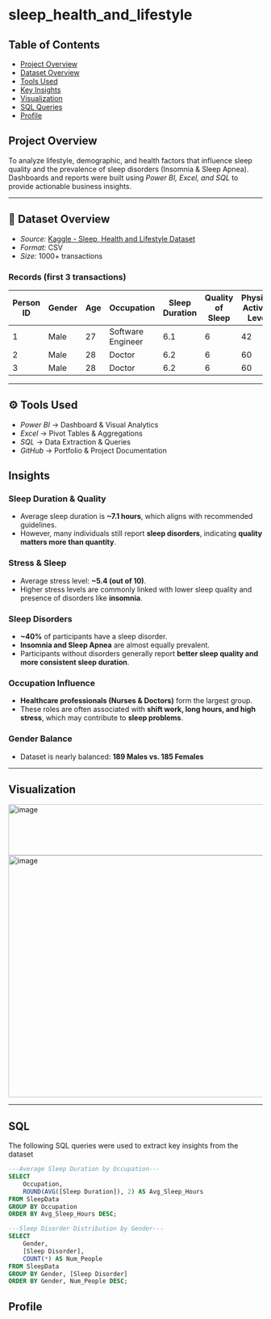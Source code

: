 # sleep_health_and_lifestyle

## Table of Contents
-  [Project Overview](#-project-overview)
- [Dataset Overview](#-dataset-overview)
- [Tools Used](#-tools-used)
- [Key Insights](#-key-insights)
- [Visualization](#-visualizations)
- [SQL Queries](#-sql-queries)
- [Profile](#--profile)

## Project Overview  
To analyze lifestyle, demographic, and health factors that influence sleep quality and the prevalence of sleep disorders (Insomnia & Sleep Apnea). 
Dashboards and reports were built using *Power BI, Excel, and SQL* to provide actionable business insights.  

---

## 📂 Dataset Overview  
- *Source:* [Kaggle - Sleep, Health and Lifestyle Dataset](https://www.kaggle.com/datasets/uom190346a/sleep-health-and-lifestyle-dataset)   
- *Format:* CSV  
- *Size:* 1000+ transactions  

### Records (first 3 transactions)
| Person ID | Gender | Age | Occupation         | Sleep Duration | Quality of Sleep | Physical Activity Level | Stress Level | BMI Category | Blood Pressure | Heart Rate | Daily Steps | Sleep Disorder |
|-----------|--------|-----|--------------------|----------------|------------------|-------------------------|--------------|--------------|----------------|------------|-------------|----------------|
| 1         | Male   | 27  | Software Engineer  | 6.1            | 6                | 42                      | 6            | Overweight   | 126/83         | 77         | 4200        | None           |
| 2         | Male   | 28  | Doctor             | 6.2            | 6                | 60                      | 8            | Normal       | 125/80         | 75         | 10000       | None           |
| 3         | Male   | 28  | Doctor             | 6.2            | 6                | 60                      | 8            | Normal       | 125/80         | 75         | 10000       | None           |

---

## ⚙ Tools Used  
- *Power BI* → Dashboard & Visual Analytics  
- *Excel* → Pivot Tables & Aggregations  
- *SQL* → Data Extraction & Queries  
- *GitHub* → Portfolio & Project Documentation

## Insights

### Sleep Duration & Quality
- Average sleep duration is **~7.1 hours**, which aligns with recommended guidelines.  
- However, many individuals still report **sleep disorders**, indicating **quality matters more than quantity**.  

### Stress & Sleep
- Average stress level: **~5.4 (out of 10)**.  
- Higher stress levels are commonly linked with lower sleep quality and presence of disorders like **insomnia**.  

### Sleep Disorders
- **~40%** of participants have a sleep disorder.  
- **Insomnia and Sleep Apnea** are almost equally prevalent.  
- Participants without disorders generally report **better sleep quality and more consistent sleep duration**.  

### Occupation Influence
- **Healthcare professionals (Nurses & Doctors)** form the largest group.  
- These roles are often associated with **shift work, long hours, and high stress**, which may contribute to **sleep problems**.  

### Gender Balance
- Dataset is nearly balanced: **189 Males vs. 185 Females**


---

## Visualization
<img width="931" height="101" alt="image" src="https://github.com/user-attachments/assets/c049963c-31dd-4203-baa7-eeff94cff4e5" />
<img width="943" height="479" alt="image" src="https://github.com/user-attachments/assets/5c38b213-e9f9-41ca-9fcb-f5410e5bf5b0" />


---

## SQL
The following SQL queries were used to extract key insights from the dataset
   
```sql
---Average Sleep Duration by Occupation---
SELECT 
    Occupation,
    ROUND(AVG([Sleep Duration]), 2) AS Avg_Sleep_Hours
FROM SleepData
GROUP BY Occupation
ORDER BY Avg_Sleep_Hours DESC;
```

```sql
---Sleep Disorder Distribution by Gender---
SELECT 
    Gender,
    [Sleep Disorder],
    COUNT(*) AS Num_People
FROM SleepData
GROUP BY Gender, [Sleep Disorder]
ORDER BY Gender, Num_People DESC;
```

## Profile
